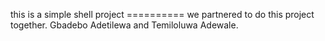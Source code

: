 this is a simple shell project ========== we partnered to do this project together. 
Gbadebo Adetilewa and Temiloluwa Adewale.

